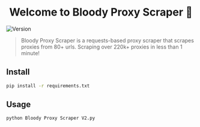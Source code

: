 <h1 align="center">Welcome to Bloody Proxy Scraper 👋</h1>

<p>
  <img alt="Version" src="https://img.shields.io/badge/version-v2.0.9-purple.svg?cacheSeconds=2592000" />
</p>

> Bloody Proxy Scraper is a requests-based proxy scraper that scrapes proxies from 80+ urls. Scraping over 220k+ proxies in less than 1 minute!


## Install

```sh
pip install -r requirements.txt
```

## Usage

```sh
python Bloody Proxy Scraper V2.py
```
